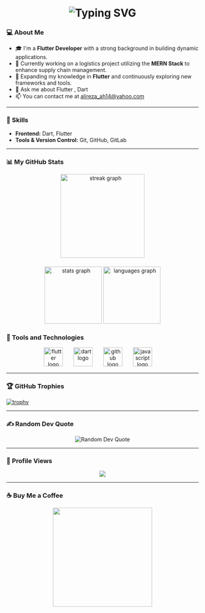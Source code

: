 <h1 align="center">
  <img src="https://readme-typing-svg.herokuapp.com?font=Fira+Code&weight=500&size=28&duration=4000&pause=500&color=7F182B&center=true&vCenter=true&width=500&lines=Hello+there+!+👋;I+,Sayed+AliReza+Abasian+hosseini+...;A+Flutter+Developer;Nice+to+meet+you"     alt="Typing SVG" />
</h1>

### 💻 About Me
- 🎓 I'm a **Flutter Developer** with a strong background in building dynamic applications.
- 🔭 Currently working on a logistics project utilizing the **MERN Stack** to enhance supply chain management.
- 🌱 Expanding my knowledge in **Flutter** and continuously exploring new frameworks and tools.
- 💬 Ask me about Flutter , Dart 
- 📫 You can contact me at alireza_ah14@yahoo.com

---

### 🚀 Skills
- **Frontend:** Dart, Flutter
- **Tools & Version Control:** Git, GitHub, GitLab

---

### 📊 My GitHub Stats

<div align="center">
  <img src="https://streak-stats.demolab.com?user=geniusValley&locale=en&mode=daily&theme=dark&hide_border=false&border_radius=5&order=3" height="220" alt="streak graph"  />
</div>

###

<div align="center">
  <img src="https://github-readme-stats.vercel.app/api?username=geniusValley&hide_title=false&hide_rank=true&show_icons=true&include_all_commits=true&count_private=true&disable_animations=false&theme=dracula&locale=en&hide_border=false&order=1" height="150" alt="stats graph"  />
  <img src="https://github-readme-stats.vercel.app/api/top-langs?username=geniusValley&locale=en&hide_title=false&layout=compact&card_width=320&langs_count=5&theme=dracula&hide_border=false&order=2" height="150" alt="languages graph"  />
</div>

### 🧰 Tools and Technologies
<div align="center">
  <img src="https://shorturl.at/Br6KP" height="50" alt="flutter logo" />
  <img width="20" />
  <img src="https://shorturl.at/Z3zx7" height="50" alt="dart logo" />
  <img width="20" />
  <img src="https://shorturl.at/U8UwX" height="50" alt="github logo" />
  <img width="20" />
  <img src="https://shorturl.at/qcVtK" height="50" alt="javascript logo" />
  <img width="20" />
</div>

---

### 🏆 GitHub Trophies
[![trophy](https://github-profile-trophy.vercel.app/?username=geniusValley&theme=onedark&no-frame=true&margin-w=15&margin-h=15)](https://github.com/ryo-ma/github-profile-trophy)

---
### ✍️ Random Dev Quote
<div align="center">
  <img src="https://quotes-github-readme.vercel.app/api?type=horizontal&theme=radical" alt="Random Dev Quote" />
</div>

---

### 👀 Profile Views
<div align="center">
  <img src="https://profile-counter.glitch.me/geniusValley/count.svg?"  />
</div>

---

### ☕ Buy Me a Coffee
<div align="center">
  <a href="http://www.coffeete.ir/olive14ah" target="_blank"">
    <img src="http://www.coffeete.ir/images/buttons/lemonchiffon.png" style="width:260px;" />
  </a>
</div>
